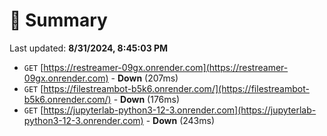 # 📖 Summary
Last updated: **8/31/2024, 8:45:03 PM**

- `GET` [https://restreamer-09gx.onrender.com](https://restreamer-09gx.onrender.com) - **Down** (207ms)
- `GET` [https://filestreambot-b5k6.onrender.com/](https://filestreambot-b5k6.onrender.com/) - **Down** (176ms)
- `GET` [https://jupyterlab-python3-12-3.onrender.com](https://jupyterlab-python3-12-3.onrender.com) - **Down** (243ms)
